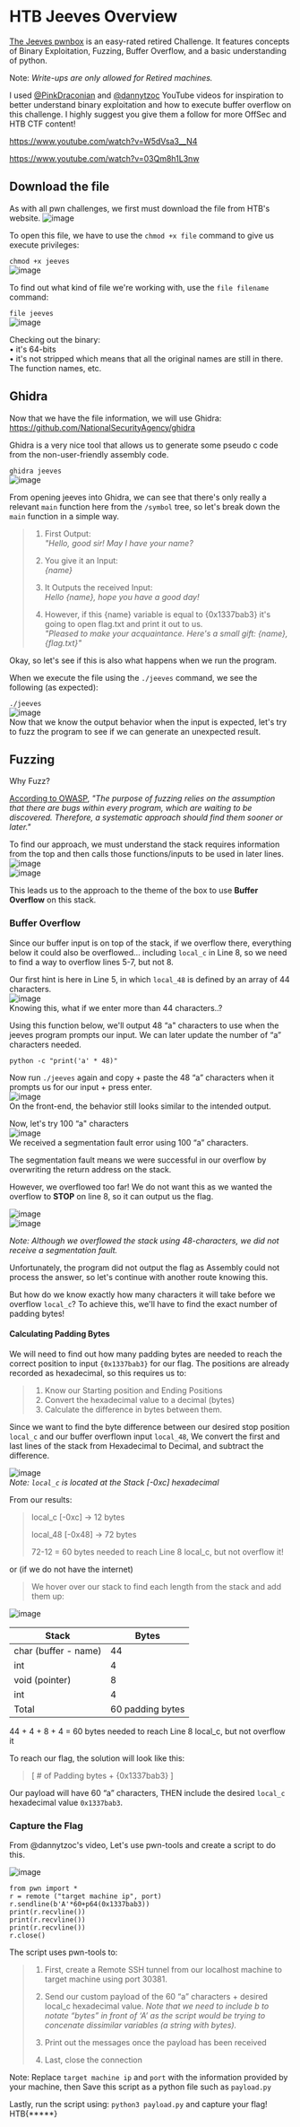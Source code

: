 # HTB Jeeves Overview

[The Jeeves pwnbox](https://app.hackthebox.com/challenges/167) is an easy-rated retired Challenge. It features concepts of Binary Exploitation, Fuzzing, Buffer Overflow, and a basic understanding of python.

Note: _Write-ups are only allowed for Retired machines._

I used [@PinkDraconian](https://github.com/PinkDraconian) and [@dannytzoc](https://github.com/dannytzoc) YouTube videos for inspiration to better understand binary exploitation and how to execute buffer overflow on this challenge. I highly suggest you give them a follow for more OffSec and HTB CTF content!

https://www.youtube.com/watch?v=W5dVsa3__N4

https://www.youtube.com/watch?v=03Qm8h1L3nw

## Download the file
As with all pwn challenges, we first must download the file from HTB's website.
![image](https://github.com/snguyenpentest/HTB-writeups/assets/147453895/ab61c0dd-c312-4ed3-a87d-c115d7fb7b15)

To open this file, we have to use the `chmod +x file` command to give us execute privileges:

`chmod +x jeeves`  <br> ![image](https://github.com/snguyenpentest/HTB-writeups/assets/147453895/84626b55-20f6-4575-ad8c-413884bc6033) 

To find out what kind of file we're working with, use the `file filename` command:

`file jeeves `  <br>
![image](https://github.com/snguyenpentest/HTB-writeups/assets/147453895/b97ede57-a159-4ecf-be78-7c79c94443d8)

Checking out the binary:  <br> • it's 64-bits  <br> • it's not stripped which means that all the original names are still in there. The function names, etc.

## Ghidra

Now that we have the file information, we will use Ghidra: https://github.com/NationalSecurityAgency/ghidra

Ghidra is a very nice tool that allows us to generate some pseudo c code from the non-user-friendly assembly code.

`ghidra jeeves`  <br> ![image](https://github.com/snguyenpentest/HTB-writeups/assets/147453895/be62eef1-1d39-484b-82c4-4e20f1f43211)

From opening jeeves into Ghidra, we can see that there's only really a relevant `main` function here from the `/symbol` tree, so let's break down the `main` function in a simple way.

> 1. First Output:  <br> _"Hello, good sir! May I have your name?_
> 
> 2. You give it an Input:  <br> _{name}_
> 
> 3. It Outputs the received Input:   <br> _Hello {name}, hope you have a good day!_
> 
> 4. However, if this {name} variable is equal to {0x1337bab3} it's going to open flag.txt and print it out to us.  <br> _"Pleased to make your acquaintance. Here's a small gift: {name}, {flag.txt}"_

Okay, so let's see if this is also what happens when we run the program. 

When we execute the file using the `./jeeves` command, we see the following (as expected):

`./jeeves`  <br>
![image](https://github.com/snguyenpentest/HTB-writeups/assets/147453895/8184b27b-bc18-4ba7-b353-2251c81fff08)  <br>
Now that we know the output behavior when the input is expected, let's try to fuzz the program to see if we can generate an unexpected result.

## Fuzzing
Why Fuzz? 

[According to OWASP](https://owasp.org/www-community/Fuzzing), _"The purpose of fuzzing relies on the assumption that there are bugs within every program, which are waiting to be discovered. Therefore, a systematic approach should find them sooner or later."_  <br> 

To find our approach, we must understand the stack requires information from the top and then calls those functions/inputs to be used in later lines.  <br> ![image](https://github.com/snguyenpentest/HTB-writeups/assets/147453895/a7dbb9a1-e529-4dec-bb70-ced8c18bc5fd)  <br> ![image](https://github.com/snguyenpentest/HTB-writeups/assets/147453895/445713e5-50d9-4e3c-a394-f4541883f81c)

This leads us to the approach to the theme of the box to use **Buffer Overflow** on this stack. 

### Buffer Overflow
Since our buffer input is on top of the stack, if we overflow there, everything below it could also be overflowed... including `local_c` in Line 8, so we need to find a way to overflow lines 5-7, but not 8.

Our first hint is here in Line 5, in which `local_48` is defined by an array of 44 characters.  <br>
![image](https://github.com/snguyenpentest/HTB-writeups/assets/147453895/1ab2e40f-7046-47ac-bf9d-cd4082faf6fa)  <br> Knowing this, what if we enter more than 44 characters..?

Using this function below, we'll output 48 “a" characters to use when the jeeves program prompts our input. We can later update the number of “a” characters needed.

`python -c "print('a' * 48)" `

Now run `./jeeves` again and copy + paste the 48 “a” characters when it prompts us for our input + press enter.  <br> ![image](https://github.com/snguyenpentest/HTB-writeups/assets/147453895/50207639-a851-4d47-92bb-2e0d8a90d079)  <br> On the front-end, the behavior still looks similar to the intended output.

Now, let's try 100 “a" characters  <br> ![image](https://github.com/snguyenpentest/HTB-writeups/assets/147453895/4e01b82d-fc9f-46be-9512-7e83062a6b9f)  <br> We received a segmentation fault error using 100 “a” characters.

The segmentation fault means we were successful in our overflow by overwriting the return address on the stack.
 
However, we overflowed too far! We do not want this as we wanted the overflow to **STOP** on line 8, so it can output us the flag.

![image](https://github.com/snguyenpentest/HTB-writeups/assets/147453895/bdc04ffd-996b-416d-a334-416a3dcdc416)  <br> ![image](https://github.com/snguyenpentest/HTB-writeups/assets/147453895/8b4d82a0-e9a9-4da7-9c3c-7a040d5f75a1)

_Note: Although we overflowed the stack using 48-characters, we did not receive a segmentation fault._

Unfortunately, the program did not output the flag as Assembly could not process the answer, so let's continue with another route knowing this. 

But how do we know exactly how many characters it will take before we overflow `local_c`? To achieve this, we'll have to find the exact number of padding bytes!

#### Calculating Padding Bytes
We will need to find out how many padding bytes are needed to reach the correct position to input `{0x1337bab3}` for our flag. The positions are already recorded as hexadecimal, so this requires us to:  

> 1. Know our Starting position and Ending Positions   
> 2. Convert the hexadecimal value to a decimal (bytes)  
> 3. Calculate the difference in bytes between them. 

Since we want to find the byte difference between our desired stop position `local_c` and our buffer overflown input `local_48`, We convert the first and last lines of the stack from Hexadecimal to Decimal, and subtract the difference.

![image](https://github.com/snguyenpentest/HTB-writeups/assets/147453895/452646da-12ef-4d17-804d-5652f329c5df)  <br> _Note: `local_c` is located at the Stack [-0xc] hexadecimal_

From our results:
> local_c [-0xc] -> 12 bytes
>
> local_48 [-0x48] -> 72 bytes
> 
> 72-12 = 60 bytes needed to reach Line 8 local_c, but not overflow it!

or (if we do not have the internet)

> We hover over our stack to find each length from the stack and add them up:

![image](https://github.com/snguyenpentest/HTB-writeups/assets/147453895/4460b37a-c85d-4943-a1d0-b47cbc1dcefd)


| Stack | Bytes |
| ------------- | ------------- |
| char (buffer - name)  | 44  |
| int   | 4 |
| void (pointer) | 8 |
| int | 4 |
| Total  | 60 padding bytes |

44 + 4 + 8 + 4 = 60 bytes needed to reach Line 8 local_c, but not overflow it

To reach our flag, the solution will look like this:  <br> 
> [ # of Padding bytes + {0x1337bab3} ]

Our payload will have 60 “a” characters, THEN include the desired `local_c` hexadecimal value `0x1337bab3`. 

### Capture the Flag
From @dannytzoc's video, Let's use pwn-tools and create a script to do this.

![image](https://github.com/snguyenpentest/HTB-writeups/assets/147453895/3df5d894-e1c0-48d8-8933-6355d974801b)

```
from pwn import *
r = remote ("target machine ip", port)
r.sendline(b'A'*60+p64(0x1337bab3)) 
print(r.recvline())
print(r.recvline())
print(r.recvline())
r.close()
```

The script uses pwn-tools to:

> 1. First, create a Remote SSH tunnel from our localhost machine to target machine using port 30381.
>    
> 2. Send our custom payload of the 60 “a” characters + desired local_c hexadecimal value.
> _Note that we need to include b to notate “bytes” in front of ‘A’ as the script would be trying to concenate dissimilar variables (a string with bytes)._
>          
> 3. Print out the messages once the payload has been received
>    
> 4. Last, close the connection

Note: Replace `target machine ip` and `port` with the information provided by your machine, then Save this script as a python file such as `payload.py`

Lastly, run the script using: `python3 payload.py` and capture your flag!  <br> HTB{*****}

